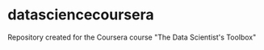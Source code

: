 datasciencecoursera
===================

Repository created for the Coursera course "The Data Scientist's Toolbox"
